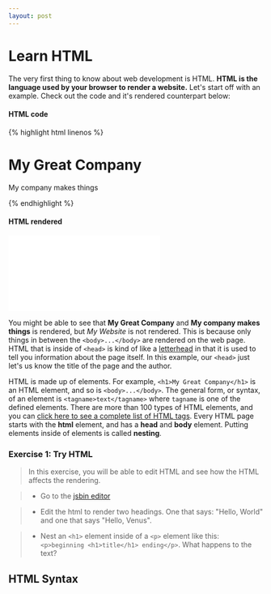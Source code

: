 ```yaml
---
layout: post
---
```


# Learn HTML
The very first thing to know about web development is HTML.  **HTML is the language used by your browser to render a website.**  Let's start off with an example.  Check out the code and it's rendered counterpart below:

#### HTML code

{% highlight html linenos %}
<html>
	<head>
		<title>My Website</title>
		<meta name="author" content="Matthew Prestifilippo">
	</head>
	<body>
		<h1>My Great Company</h1>
		<p>My company makes things</p>
	</body>
</html>
{% endhighlight %}

#### HTML rendered
<pre><iframe style="border:none;" src="/demos/html/demo.html" ></iframe></pre>

You might be able to see that **My Great Company** and **My company makes things** is rendered, but *My Website* is not rendered.  This is because only things in between the `<body>...</body>` are rendered on the web page.  HTML that is inside of `<head>` is kind of like a [letterhead](https://en.wikipedia.org/wiki/Letterhead) in that it is used to tell you information about the page itself.  In this example, our `<head>` just let's us know the title of the page and the author.

HTML is made up of elements.  For example, `<h1>My Great Company</h1>` is an HTML element, and so is `<body>...</body>`.  The general form, or syntax, of an element is `<tagname>text</tagname>` where `tagname` is one of the defined elements.  There are more than 100 types of HTML elements, and you can <a href="http://www.w3.org/TR/html-markup/elements.html" target="_blank">click here to see a complete list of HTML tags</a>.  Every HTML page starts with the **html** element, and has a **head** and **body** element.  Putting elements inside of elements is called **nesting**.

### Exercise 1: Try HTML
> In this exercise, you will be able to edit HTML and see how the HTML affects the rendering.

> * Go to the <a href="https://jsbin.com/diloki/edit?html,output" target="_blank">jsbin editor</a>

> * Edit the html to render two headings.  One that says: "Hello, World" and one that says "Hello, Venus".

> * Nest an `<h1>` element inside of a `<p>` element like this: `<p>beginning <h1>title</h1> ending</p>`.  What happens to the text?

## HTML Syntax


<!-- rendering, box model, css -->
<!-- forms -->
<!-- format (root html element, tree structure, attributes, ) -->

